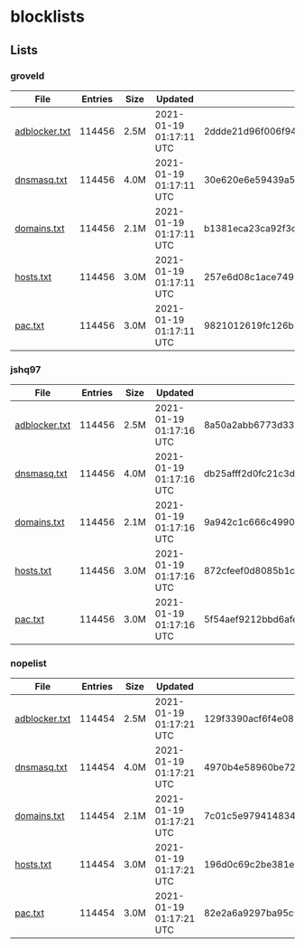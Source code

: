 # blocklists

## Lists

### groveld

|File|Entries|Size|Updated|Hash|
|-|-|-|-|-|
|[adblocker.txt](https://raw.githubusercontent.com/groveld/blocklists/lists/groveld/adblocker.txt)|114456|2.5M|2021-01-19 01:17:11 UTC|2ddde21d96f006f946f81cfeea561456db726f8f|
|[dnsmasq.txt](https://raw.githubusercontent.com/groveld/blocklists/lists/groveld/dnsmasq.txt)|114456|4.0M|2021-01-19 01:17:11 UTC|30e620e6e59439a5ca66916b17089b1beebb4ac1|
|[domains.txt](https://raw.githubusercontent.com/groveld/blocklists/lists/groveld/domains.txt)|114456|2.1M|2021-01-19 01:17:11 UTC|b1381eca23ca92f3c9a600de69690d40b283dabd|
|[hosts.txt](https://raw.githubusercontent.com/groveld/blocklists/lists/groveld/hosts.txt)|114456|3.0M|2021-01-19 01:17:11 UTC|257e6d08c1ace74903826aa8e124dfa8131e9cc8|
|[pac.txt](https://raw.githubusercontent.com/groveld/blocklists/lists/groveld/pac.txt)|114456|3.0M|2021-01-19 01:17:11 UTC|9821012619fc126b6dd425f5d4608705949fefb4|

### jshq97

|File|Entries|Size|Updated|Hash|
|-|-|-|-|-|
|[adblocker.txt](https://raw.githubusercontent.com/groveld/blocklists/lists/jshq97/adblocker.txt)|114456|2.5M|2021-01-19 01:17:16 UTC|8a50a2abb6773d33f91084337d86b7db66698623|
|[dnsmasq.txt](https://raw.githubusercontent.com/groveld/blocklists/lists/jshq97/dnsmasq.txt)|114456|4.0M|2021-01-19 01:17:16 UTC|db25afff2d0fc21c3d2bf1dfe11ed670fe66e824|
|[domains.txt](https://raw.githubusercontent.com/groveld/blocklists/lists/jshq97/domains.txt)|114456|2.1M|2021-01-19 01:17:16 UTC|9a942c1c666c499093a9755bbbc7b18aeb6b8f22|
|[hosts.txt](https://raw.githubusercontent.com/groveld/blocklists/lists/jshq97/hosts.txt)|114456|3.0M|2021-01-19 01:17:16 UTC|872cfeef0d8085b1cf80abdc6f17817161fd1172|
|[pac.txt](https://raw.githubusercontent.com/groveld/blocklists/lists/jshq97/pac.txt)|114456|3.0M|2021-01-19 01:17:16 UTC|5f54aef9212bbd6afe0562a31226fcc70b6c3279|

### nopelist

|File|Entries|Size|Updated|Hash|
|-|-|-|-|-|
|[adblocker.txt](https://raw.githubusercontent.com/groveld/blocklists/lists/nopelist/adblocker.txt)|114454|2.5M|2021-01-19 01:17:21 UTC|129f3390acf6f4e087d2099d87bd45e4c772d97c|
|[dnsmasq.txt](https://raw.githubusercontent.com/groveld/blocklists/lists/nopelist/dnsmasq.txt)|114454|4.0M|2021-01-19 01:17:21 UTC|4970b4e58960be72e89e0fc7c3142f44c38be665|
|[domains.txt](https://raw.githubusercontent.com/groveld/blocklists/lists/nopelist/domains.txt)|114454|2.1M|2021-01-19 01:17:21 UTC|7c01c5e979414834d69d44a6fd3c6ac5a68e270d|
|[hosts.txt](https://raw.githubusercontent.com/groveld/blocklists/lists/nopelist/hosts.txt)|114454|3.0M|2021-01-19 01:17:21 UTC|196d0c69c2be381ef2e33b4894df4a6c612cd18c|
|[pac.txt](https://raw.githubusercontent.com/groveld/blocklists/lists/nopelist/pac.txt)|114454|3.0M|2021-01-19 01:17:21 UTC|82e2a6a9297ba95c072a9185d45a8d9d5b36ac0d|
